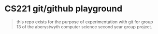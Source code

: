 CS221 git/github playground
===========================
> this repo exists for the purpose of experimentation with git for group 13 of the aberystwyth computer science second year group project.

